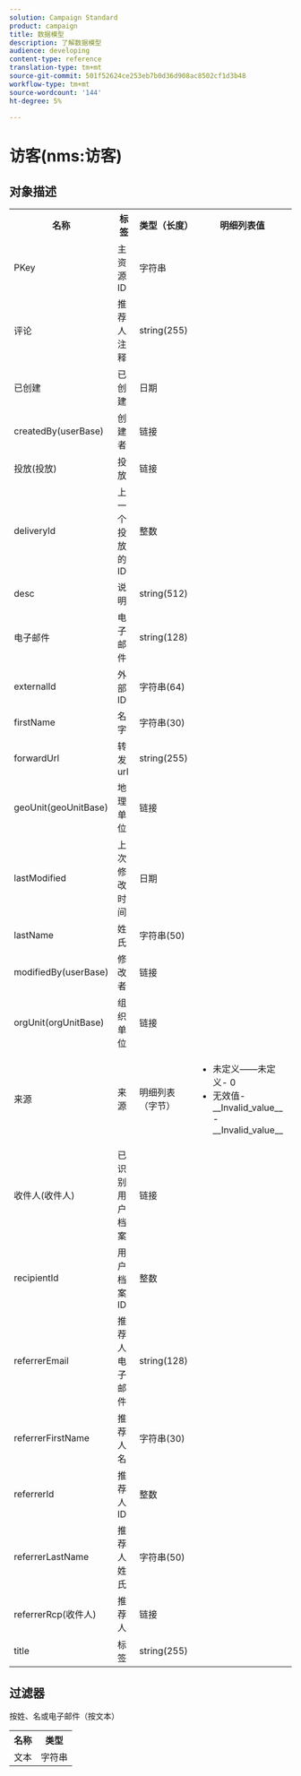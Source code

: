 ```yaml
---
solution: Campaign Standard
product: campaign
title: 数据模型
description: 了解数据模型
audience: developing
content-type: reference
translation-type: tm+mt
source-git-commit: 501f52624ce253eb7b0d36d908ac8502cf1d3b48
workflow-type: tm+mt
source-wordcount: '144'
ht-degree: 5%

---
```



# 访客(nms:访客)

## 对象描述

<table>
    <tr>
        <th>名称</th>
        <th>标签</th>
        <th>类型（长度）</th>
        <th>明细列表值</th>
    </tr>
    <tr>
        <td>PKey</td>
        <td>主资源ID</td>
        <td>字符串 </td>
        <td> </td>
    </tr>
    <tr>
        <td>评论</td>
        <td>推荐人注释</td>
        <td>string(255)</td>
        <td> </td>
    </tr>
    <tr>
        <td>已创建</td>
        <td>已创建</td>
        <td>日期 </td>
        <td> </td>
    </tr>
    <tr>
        <td>createdBy(userBase)</td>
        <td>创建者</td>
        <td>链接 </td>
        <td> </td>
    </tr>
    <tr>
        <td>投放(投放)</td>
        <td>投放</td>
        <td>链接 </td>
        <td> </td>
    </tr>
    <tr>
        <td>deliveryId</td>
        <td>上一个投放的ID</td>
        <td>整数 </td>
        <td> </td>
    </tr>
    <tr>
        <td>desc</td>
        <td>说明</td>
        <td>string(512)</td>
        <td> </td>
    </tr>
    <tr>
        <td>电子邮件</td>
        <td>电子邮件</td>
        <td>string(128)</td>
        <td> </td>
    </tr>
    <tr>
        <td>externalId</td>
        <td>外部ID</td>
        <td>字符串(64)</td>
        <td> </td>
    </tr>
    <tr>
        <td>firstName</td>
        <td>名字</td>
        <td>字符串(30)</td>
        <td> </td>
    </tr>
    <tr>
        <td>forwardUrl</td>
        <td>转发url</td>
        <td>string(255)</td>
        <td> </td>
    </tr>
    <tr>
        <td>geoUnit(geoUnitBase)</td>
        <td>地理单位</td>
        <td>链接 </td>
        <td> </td>
    </tr>
    <tr>
        <td>lastModified</td>
        <td>上次修改时间</td>
        <td>日期 </td>
        <td> </td>
    </tr>
    <tr>
        <td>lastName</td>
        <td>姓氏</td>
        <td>字符串(50)</td>
        <td> </td>
    </tr>
    <tr>
        <td>modifiedBy(userBase)</td>
        <td>修改者</td>
        <td>链接 </td>
        <td> </td>
    </tr>
    <tr>
        <td>orgUnit(orgUnitBase)</td>
        <td>组织单位</td>
        <td>链接 </td>
        <td> </td>
    </tr>
    <tr>
        <td>来源</td>
        <td>来源</td>
        <td>明细列表（字节） </td>
        <td>
            <ul>
            <li>未定义——未定义- 0</li>
            <li>无效值- __Invalid_value__ - __Invalid_value__</li>
            </ul>
        </td>
    </tr>
    <tr>
        <td>收件人(收件人)</td>
        <td>已识别用户档案</td>
        <td>链接 </td>
        <td> </td>
    </tr>
    <tr>
        <td>recipientId</td>
        <td>用户档案ID</td>
        <td>整数 </td>
        <td> </td>
    </tr>
    <tr>
        <td>referrerEmail</td>
        <td>推荐人电子邮件</td>
        <td>string(128)</td>
        <td> </td>
    </tr>
    <tr>
        <td>referrerFirstName</td>
        <td>推荐人名</td>
        <td>字符串(30)</td>
        <td> </td>
    </tr>
    <tr>
        <td>referrerId</td>
        <td>推荐人ID</td>
        <td>整数 </td>
        <td> </td>
    </tr>
    <tr>
        <td>referrerLastName</td>
        <td>推荐人姓氏</td>
        <td>字符串(50)</td>
        <td> </td>
    </tr>
    <tr>
        <td>referrerRcp(收件人)</td>
        <td>推荐人</td>
        <td>链接 </td>
        <td> </td>
    </tr>
    <tr>
        <td>title</td>
        <td>标签</td>
        <td>string(255)</td>
        <td> </td>
    </tr>
</table>

## 过滤器

按姓、名或电子邮件（按文本）</p>

<table>
        <tr>
        <th>名称</th>
        <th>类型</th>
        </tr>
        <tr>
        <td>文本</td>
        <td>字符串</td>
        </tr>
    </table>
